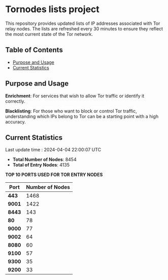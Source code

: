 # Tornodes lists project

This repository provides updated lists of IP addresses associated with Tor relay nodes. The lists are refreshed every 30 minutes to ensure they reflect the most current state of the Tor network.

## Table of Contents

- [Purpose and Usage](#purpose-and-usage)
- [Current Statistics](#current-statistics)


## Purpose and Usage

**Enrichment**: For services that wish to allow Tor traffic or identify it correctly.

**Blacklisting**: For those who want to block or control Tor traffic, understanding which IPs belong to Tor can be a starting point with a high accuracy.

## Current Statistics

Last update time : 2024-04-04 22:00:07 UTC

- **Total Number of Nodes**: 8454
- **Total of Entry Nodes**: 4135

**TOP 10 PORTS USED FOR TOR ENTRY NODES**

| **Port** | **Number of Nodes** |
|------|-----------------|
| **443**   | 1468  |
| **9001**   | 1422  |
| **8443**   | 143  |
| **80**   | 78  |
| **9000**   | 77  |
| **9002**   | 64  |
| **8080**   | 60  |
| **9100**   | 57  |
| **9300**   | 35  |
| **9200**   | 33  |


